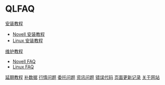 # QLFAQ

[安装教程]()

  * [Novell 安装教程](novellsetup.md)
  * [Linux  安装教程](linuxsetup.md)

[维护教程]()

  * [Novell FAQ](novellfaq.md)
  * [Linux  FAQ](linuxfaq.md)

[延期教程](upgrade.md)
[补数据](sysdata.md)
[行情问题](hq.md)
[委托问题](wt.md)
[资讯问题](xlinfo.md)
[错误代码](error.md)
[页面更新记录](https://github.com/it-andy-hou/QianLong-FAQ/commits/gh-pages)
<a href="about.html" target="_blank">关于网站</a>